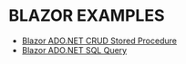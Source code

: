 # BLAZOR EXAMPLES

- [Blazor ADO.NET CRUD Stored Procedure](https://www.ttmind.com/techpost/aspnet-core---blazor-crud-operation-using-adonet)
- [Blazor ADO.NET SQL Query](https://www.webtrainingroom.com/aspnetcore/blazor-tutorial)
